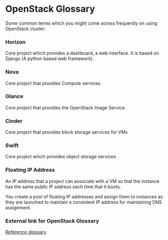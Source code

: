# OpenStack Glossary
Some common terms which you might come across frequently on using OpenStack cluster:

### Horizon 
Core project which provides a dashboard, a web interface. It is based on Django (A python based web framework).

### Nova
Core project that provides Compute services.

### Glance
Core project that provides the OpenStack Image Service.

### Cinder
Core project that provides block storage services for VMs

### Swift
Core project which provides object storage services.

### Floating IP Address
An IP address that a project can associate with a VM so that the instance has the same public IP address each time that it boots.

You create a pool of floating IP addresses and assign them to instances as they are launched to maintain a consistent IP address for maintaining DNS assignment.  

### External link for OpenStack Glossary
[Reference glossary](http://docs.openstack.org/glossary/content/glossary.html)

